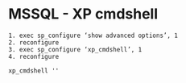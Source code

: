 # MSSQL - XP cmdshell

```
1. exec sp_configure ‘show advanced options’, 1
2. reconfigure
3. exec sp_configure ‘xp_cmdshell’, 1
4. reconfigure

xp_cmdshell ''
```

